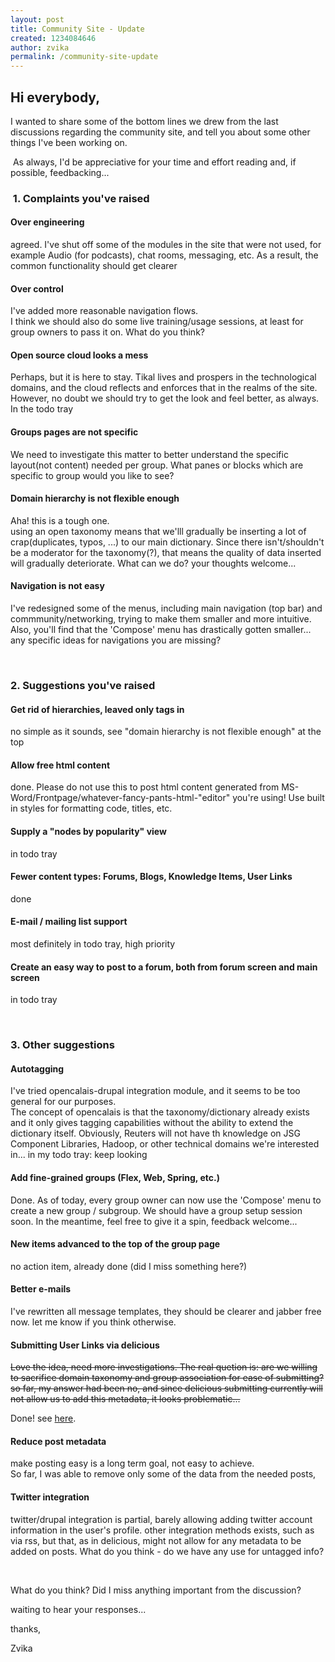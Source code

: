 ```yaml
---
layout: post
title: Community Site - Update
created: 1234084646
author: zvika
permalink: /community-site-update
---
```

<h2>Hi everybody,</h2><p>I wanted to share some of the bottom lines we drew from the last discussions regarding the community site, and tell you about some other things I've been working on.</p> <p>&nbsp;As always, I'd be appreciative for your time and effort reading and, if possible, feedbacking...</p> <h3>&nbsp;1. Complaints you've raised</h3> <h4>Over engineering</h4> <p>agreed. I've shut off some of the modules in the site that were not used, for example Audio (for podcasts), chat rooms, messaging, etc. As a result, the common functionality should get clearer</p> <h4>Over control</h4> <p>I've added more reasonable navigation flows.<br />I think we should also do some live training/usage sessions, at least for group owners to pass it on. What do you think?</p> <h4>Open source cloud looks a mess</h4> <p>Perhaps, but it is here to stay. Tikal lives and prospers in the technological domains, and the cloud reflects and enforces that in the realms of the site. However, no doubt we should try to get the look and feel better, as always. In the todo tray</p> <h4>Groups pages are not specific</h4> <p>We need to investigate this matter to better understand the specific layout(not content) needed per group. What panes or blocks which are specific to group would you like to see?</p> <h4>Domain hierarchy is not flexible enough</h4> <p>Aha! this is a tough one.<br />using an open taxonomy means that we'lll gradually be inserting a lot of crap(duplicates, typos, ...) to our main dictionary. Since there isn't/shouldn't be a moderator for the taxonomy(?), that means the quality of data inserted will gradually deteriorate. What can we do? your thoughts welcome...</p> <h4>Navigation is not easy</h4> <p>I've redesigned some of the menus, including main navigation (top bar) and commmunity/networking, trying to make them smaller and more intuitive. Also, you'll find that the 'Compose' menu has drastically gotten smaller... any specific ideas for navigations you are missing?</p> <p>&nbsp;</p> <h3>2. Suggestions you've raised</h3> <h4>Get rid of hierarchies, leaved only tags in</h4> <p>no simple as it sounds, see &quot;domain hierarchy is not flexible enough&quot; at the top</p> <h4>Allow free html content</h4> <p>done. Please do not use this to post html content generated from MS-Word/Frontpage/whatever-fancy-pants-html-&quot;editor&quot; you're using! Use built in styles for formatting code, titles, etc.</p> <h4>Supply a &quot;nodes by popularity&quot; view</h4> <p>in todo tray</p> <h4>Fewer content types: Forums, Blogs, Knowledge Items, User Links</h4> <p>done</p> <h4>E-mail / mailing list support</h4> <p>most definitely in todo tray, high priority</p> <h4>Create an easy way to post to a forum, both from forum screen and main screen</h4> <p>in todo tray</p> <p>&nbsp;</p> <h3>3. Other suggestions</h3> <h4>Autotagging</h4> <p>I've tried opencalais-drupal integration module, and it seems to be too general for our purposes.<br />The concept of opencalais is that the taxonomy/dictionary already exists and it only gives tagging capabilities without the ability to extend the dictionary itself. Obviously, Reuters will not have th knowledge on JSG Component Libraries, Hadoop, or other technical domains we're interested in... in my todo tray: keep looking</p> <h4>Add fine-grained groups (Flex, Web, Spring, etc.)</h4> <p>Done. As of today, every group owner can now use the 'Compose' menu to create a new group / subgroup. We should have a group setup session soon. In the meantime, feel free to give it a spin, feedback welcome...</p> <h4>New items advanced to the top of the group page</h4> <p>no action item, already done (did I miss something here?)</p> <h4>Better e-mails</h4> <p>I've rewritten all message templates, they should be clearer and jabber free now. let me know if you think otherwise.</p> <h4>Submitting User Links via delicious</h4> <p><strike>Love the idea, need more investigations. The real quetion is: are we willing to sacrifice domain taxonomy and group association for ease of submitting? so far, my answer had been no, and since delicious submitting currently will not allow us to add this metadata, it looks problematic...</strike></p><p>Done! see <a href="https://planet.tikalk.com/community/alm-tools/story/how-use-delicious-bookmarks-site">here</a>.</p><h4>Reduce post metadata</h4> <p>make posting easy is a long term goal, not easy to achieve.<br />So far, I was able to remove only some of the data from the needed posts,</p> <h4>Twitter integration</h4> <p>twitter/drupal integration is partial, barely allowing adding twitter account information in the user's profile. other integration methods exists, such as via rss, but that, as in delicious, might not allow for any metadata to be added on posts. What do you think - do we have any use for untagged info?</p> <p>&nbsp;</p> <p>What do you think? Did I miss anything important from the discussion?&nbsp;</p> <p>waiting to hear your responses...</p> <p>thanks,</p> <p>Zvika</p>
